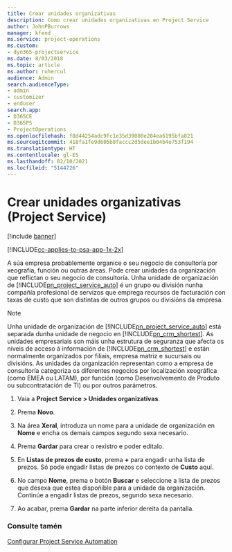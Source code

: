 ```yaml
---
title: Crear unidades organizativas
description: Como crear unidades organizativas en Project Service
author: JohnPBurrows
manager: kfend
ms.service: project-operations
ms.custom:
- dyn365-projectservice
ms.date: 8/03/2018
ms.topic: article
ms.author: ruhercul
audience: Admin
search.audienceType:
- admin
- customizer
- enduser
search.app:
- D365CE
- D365PS
- ProjectOperations
ms.openlocfilehash: f8d44254adc9fc1e35d39080e284ea6195bfa821
ms.sourcegitcommit: 418fa1fe9d605b8faccc2d5dee1b04b4e753f194
ms.translationtype: HT
ms.contentlocale: gl-ES
ms.lasthandoff: 02/10/2021
ms.locfileid: "5144726"
---
```

# <a name="create-organizational-units-project-service"></a>Crear unidades organizativas (Project Service)

[!include [banner](../includes/psa-now-project-operations.md)]

[!INCLUDE[cc-applies-to-psa-app-1x-2x](../includes/cc-applies-to-psa-app-1x-2x.md)]

A súa empresa probablemente organice o seu negocio de consultoría por xeografía, función ou outras áreas. Pode crear unidades da organización que reflictan o seu negocio de consultoría. Unha unidade de organización de [!INCLUDE[pn_project_service_auto](../includes/pn-project-service-auto.md)] é un grupo ou división nunha compañía profesional de servizos que emprega recursos de facturación con taxas de custo que son distintas de outros grupos ou divisións da empresa.  
  
> [!NOTE]
>  Unha unidade de organización de [!INCLUDE[pn_project_service_auto](../includes/pn-project-service-auto.md)] está separada dunha unidade de negocio en [!INCLUDE[pn_crm_shortest](../includes/pn-crm-shortest.md)]. As unidades empresariais son máis unha estrutura de seguranza que afecta os niveis de acceso á información de [!INCLUDE[pn_crm_shortest](../includes/pn-crm-shortest.md)] e están normalmente organizados por filiais, empresa matriz e sucursais ou divisións. As unidades da organización representan como a empresa de consultoría categoriza os diferentes negocios por localización xeográfica (como EMEA ou LATAM), por función (como Desenvolvemento de Produto ou subcontratación de TI) ou por outros parámetros.  
  
1.  Vaia a **Project Service > Unidades organizativas**.  
  
2.  Prema **Novo**.  
  
3.  Na área **Xeral**, introduza un nome para a unidade de organización en **Nome** e encha os demais campos segundo sexa necesario.  
  
4.  Prema **Gardar** para crear o rexistro e poder editalo.  
  
5.  En **Listas de prezos de custo**, prema **+** para engadir unha lista de prezos. Só pode engadir listas de prezos co contexto de **Custo** aquí.  
  
6.  No campo **Nome**, prema o botón **Buscar** e seleccione a lista de prezos que desexa que estea dispoñible para a unidade da organización. Continúe a engadir listas de prezos, segundo sexa necesario.  
  
7.  Ao acabar, prema **Gardar** na parte inferior dereita da pantalla.  
  
### <a name="see-also"></a>Consulte tamén  
 [Configurar Project Service Automation](../psa/configure.md)
